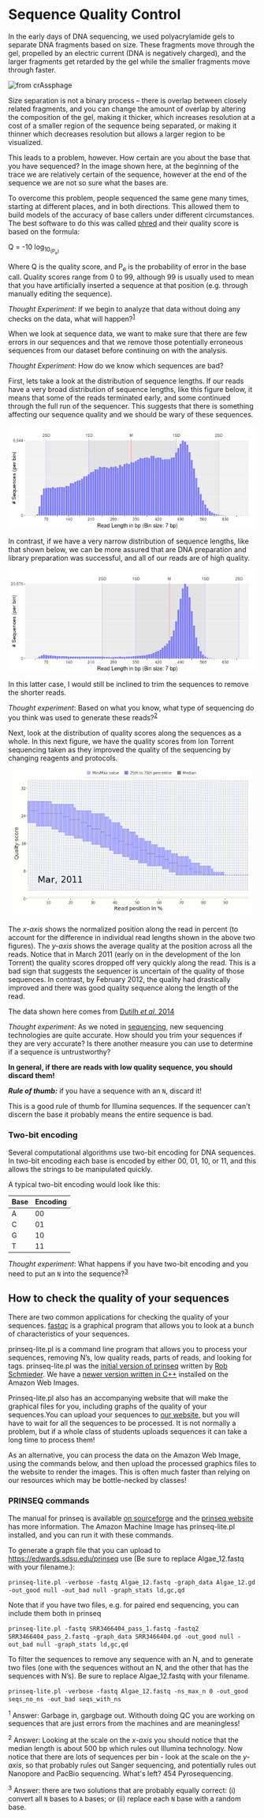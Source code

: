 # Sequence Quality Control

In the early days of DNA sequencing, we used polyacrylamide gels to separate DNA fragments based on size. These fragments move through the gel, propelled by an electric current (DNA is negatively charged), and the larger fragments get retarded by the gel while the smaller fragments move through faster.

![from crAssphage](/home/redwards/GitHubs/ComputationalGenomicsManual/Sequencing/images/SangerCrassphage.png  "A Sanger sequence trace")

Size separation is not a binary process – there is overlap between closely related fragments, and you can change the amount of overlap by altering the composition of the gel, making it thicker, which increases resolution at a cost of a smaller region of the sequence being separated, or making it thinner which decreases resolution but allows a larger region to be visualized.

This leads to a problem, however. How certain are you about the base that you have sequenced? In the image shown here, at the beginning of the trace we are relatively certain of the sequence, however at the end of the sequence we are not so sure what the bases are.

To overcome this problem, people sequenced the same gene many times, starting at different places, and in both directions. This allowed them to build models of the accuracy of base callers under different circumstances. The best software to do this was called [phred](http://www.phrap.org/phred) and their  quality score is based on the formula:

Q = -10 log<sub>10<sub>(P<sub>e</sub>)

Where Q is the quality score, and P<sub>e</sub> is the probability of error in the base call. Quality scores range from 0 to 99, although 99 is usually used to mean that you have artificially inserted a sequence at that position (e.g. through manually editing the sequence). 



*Thought Experiment*: If we begin to analyze that data without doing any checks on the data, what will happen?<sup>[1](#footnote1)</sup>

When we look at sequence data, we want to make sure that there are few errors in our sequences and that we remove those potentially erroneous sequences from our dataset before continuing on with the analysis.

*Thought Experiment*: How do we know which sequences are bad?

First, lets take a look at the distribution of sequence lengths. If our reads have a very broad distribution of sequence lengths, like this figure below, it means that some of the reads terminated early, and some continued through the full run of the sequencer. This suggests that there is something affecting our sequence quality and we should be wary of these sequences.

![Bad sequence lengths](images/BadLength.png  "A bad distribution of sequence lengths")

In contrast, if we have a very narrow distribution of sequence lengths, like that shown below, we can be more assured that are DNA preparation and library preparation was successful, and all of our reads are of high quality. 

![Good sequence lengths](images/GoodLength.png  "A good distribution of sequence lengths")

In this latter case, I would still be inclined to trim the sequences to remove the shorter reads.

*Thought experiment*: Based on what you know, what type of sequencing do you think was used to generate these reads?<sup>[2](#footnote2)</sup>

Next, look at the distribution of quality scores along the sequences as a whole. In this next figure, we have the quality scores from Ion Torrent sequencing taken as they improved the quality of the sequencing by changing reagents and protocols.

![Ion Torrent Qualities](images/IonTorrentQual.gif "Ion Torrent Quality Scores over time")

The *x-axis* shows the normalized position along the read in percent (to account for the difference in individual read lengths shown in the above two figures). The *y-axis* shows the average quality at the position across all the reads. Notice that in March 2011 (early on in the development of the Ion Torrent) the quality scores dropped off very quickly along the read. This is a bad sign that suggests the sequencer is uncertain of the quality of those sequences. In contrast, by February 2012, the quality had drastically improved and there was good quality sequence along the length of the read.

The data shown here comes from [Dutilh *et al*, 2014](https://www.ncbi.nlm.nih.gov/pubmed/25096633)

*Thought experiment*: As we noted in [sequencing](../Sequencing/README.md#errors-in-dna-sequencing), new sequencing technologies are quite accurate. How should you trim your sequences if they are very accurate? Is there another measure you can use to determine if a sequence is untrustworthy? 


**In general, if there are reads with low quality sequence, you should discard them!**

***Rule of thumb:*** if you have a sequence with an `N`, discard it!

This is a good rule of thumb for Illumina sequences. If the sequencer can't discern the base it probably means the entire sequence is bad.

### Two-bit encoding

Several computational algorithms use two-bit encoding for DNA sequences. In two-bit encoding each base is encoded by either 00, 01, 10, or 11, and this allows the strings to be manipulated quickly.

A typical two-bit encoding would look like this:

Base | Encoding
--- | ---
A | 00
C | 01 
G | 10
T | 11

*Thought experiment*: What happens if you have two-bit encoding and you need to put an `N` into the sequence?<sup>[3](#footnote3)</sup>

## How to check the quality of your sequences

There are two common applications for checking the quality of your sequences. [fastqc](https://www.bioinformatics.babraham.ac.uk/projects/fastqc/) is a graphical program that allows you to look at a bunch of characteristics of your sequences. 

prinseq-lite.pl is a  command line program that allows you to process your sequences, removing N’s, low quality reads, parts of reads, and looking for tags. prinseq-lite.pl was the [initial version of prinseq](http://prinseq.sourceforge.net/) written by [Rob Schmieder](https://www.ncbi.nlm.nih.gov/pubmed/?term=21278185). We have a [newer version written in C++](https://github.com/Adrian-Cantu/PRINSEQ-plus-plus) installed on the Amazon Web Images. 

Prinseq-lite.pl also has an accompanying website that will make the graphical files for you, including graphs of the quality of your sequences.You can upload your sequences to [our website](https://edwards.sdsu.edu/prinseq/), but you will have to wait for all the sequences to be processed. It is not normally a problem, but if a whole class of students uploads sequences it can take a long time to process them! 

As an alternative, you can process the data on the Amazon Web Image, using the commands below, and then upload the processed graphics files to the website to render the images. This is often much faster than relying on our resources which may be bottle-necked by classes!

### PRINSEQ commands

The manual for prinseq is available [on sourceforge](http://prinseq.sourceforge.net/) and the [prinseq website](https://edwards.sdsu.edu/prinseq/) has more information. The Amazon Machine Image has prinseq-lite.pl installed, and you can run it with these commands.

To generate a graph file that you can upload to https://edwards.sdsu.edu/prinseq use (Be sure to replace Algae_12.fastq with your filename.):

```
prinseq-lite.pl -verbose -fastq Algae_12.fastq -graph_data Algae_12.gd -out_good null -out_bad null -graph_stats ld,gc,qd
```

Note that if you have two files, e.g. for paired end sequencing, you can include them both in prinseq

```
prinseq-lite.pl -fastq SRR3466404_pass_1.fastq -fastq2 SRR3466404_pass_2.fastq -graph_data SRR3466404.gd -out_good null -out_bad null -graph_stats ld,gc,qd
```

To filter the sequences to remove any sequence with an N, and to generate two files (one with the sequences without an N, and the other that has the sequences with N’s). Be sure to replace Algae_12.fastq with your filename.

```
prinseq-lite.pl -verbose -fastq Algae_12.fastq -ns_max_n 0 -out_good seqs_no_ns -out_bad seqs_with_ns
```


<sup><a name="footnote1">1</a></sup> Answer: Garbage in, gargbage out. Withouth doing QC you are working on sequences that are just errors from the machines and are meaningless!

<sup><a name="footnote2">2</a></sup> Answer: Looking at the scale on the *x-axis* you should notice that the median length is about 500 bp which rules out Illumina technology. Now notice that there are lots of sequences per bin - look at the scale on the *y-axis*, so that probably rules out Sanger sequencing, and potentially rules out Nanopore and PacBio sequencing. What's left? 454 Pyrosequencing.

<sup><a name="footnote3">3</a></sup> Answer: there are two solutions that are probably equally correct: (i) convert all `N` bases to `A` bases; or (ii) replace each `N` base with a random base.